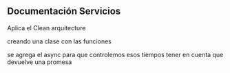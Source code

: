 ## Documentación Servicios 

Aplica el Clean arquitecture 

creando una clase con las funciones


se agrega el async para que  controlemos esos tiempos  tener en cuenta que devuelve una promesa